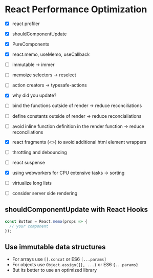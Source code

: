 # React Performance Optimization

- [x] react profiler
- [x] shouldComponentUpdate
- [x] PureComponents
- [x] react.memo, useMemo, useCallback
- [ ] immutable -> immer
- [ ] memoize selectors -> reselect
- [ ] action creators -> typesafe-actions
- [x] why did you update?
- [ ] bind the functions outside of render -> reduce reconciliations
- [ ] define constants outside of render -> reduce reconcialiations
- [ ] avoid inline function definition in the render function -> reduce reconciliations
- [x] react fragments (<>) to avoid additional html element wrappers
- [ ] throttling and debouncing
- [ ] react suspense
- [x] using webworkers for CPU extensive tasks -> sorting
- [ ] virtualize long lists
- [ ] consider server side rendering


## shouldComponentUpdate with React Hooks

```javascript
const Button = React.memo(props => {
  // your component
});
```

## Use immutable data structures

- For arrays use `[].concat` or ES6 `[...params]`
- For objects use `Object.assign({}, ...)` or ES6 `{...params}`
- But its better to use an optimized library

